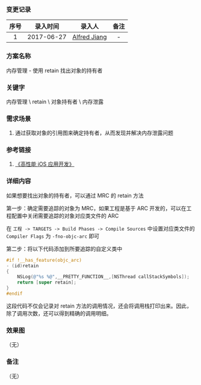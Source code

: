 ### 变更记录

| 序号 | 录入时间 | 录入人 | 备注 |
|:--------:|:--------:|:--------:|:--------:|
| 1 | 2017-06-27 | [Alfred Jiang](https://github.com/viktyz) | - |

### 方案名称

内存管理 - 使用 retain 找出对象的持有者

### 关键字

内存管理 \ retain \ 对象持有者 \ 内存泄露

### 需求场景

1. 通过获取对象的引用图来确定持有者，从而发现并解决内存泄露问题

### 参考链接

1. [《高性能 iOS 应用开发》](https://book.douban.com/subject/27013752/)

### 详细内容

如果想要找出对象的持有者，可以通过 MRC 的 retain 方法

第一步：确定需要追踪的对象为 MRC，如果工程是基于 ARC 开发的，可以在工程配置中关闭需要追踪的对象对应类文件的 ARC

在 `工程 -> TARGETS -> Build Phases -> Compile Sources` 中设置对应类文件的 `Compiler Flags` 为 `-fno-objc-arc` 即可

第二步：将以下代码添加到所要追踪的自定义类中

```objectivec
#if !__has_feature(objc_arc)
- (id)retain
{
    NSLog(@"%s %@",__PRETTY_FUNCTION__,[NSThread callStackSymbols]);
    return [super retain];
}
#endif
```

这段代码不仅会记录对 retain 方法的调用情况，还会将调用栈打印出来。因此，除了调用次数，还可以得到精确的调用明细。

### 效果图
（无）

### 备注
（无）